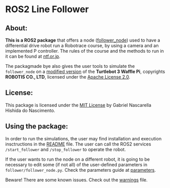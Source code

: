 # ROS2 Line Follower
## About:

**This is a ROS2 package** that offers a node ([follower_node](/follower/follower_node.py)) used to have a differential drive robot  run a Robotrace course, by using a camera and an implemented P controller. The rules of the course and the methods to run in it can be found at [ntf.or.jp](http://www.ntf.or.jp/archives/directory/en/game/taikai/24-rule-rt.pdf).

The packagmade bye also gives the user tools to simulate the `follower_node` on a [modified version](/models/custom_turtlebot/) of the **Turtlebot 3 Waffle Pi**, copyrights **ROBOTIS CO., LTD**, licensed under the [Apache License 2.0](/models/custom_turtlebot/LICENSE).

## License:
This package is licensed under the [MIT License](/LICENSE) by Gabriel Nascarella Hishida do Nascimento.

## Using the package:
In order to run the simulations, the user may find installation and execution insctructions in the [README](/README.md) file. The user can call the ROS2 services `/start_follower` and `/stop_follower` to operate the robot. 

If the user wants to run the node on a different robot, it is going to be necessary to edit some (if not all) of the user-defined parameters in `follower/follower_node.py`. Check the parameters guide at [parameters](/docs/parameters.md).

Beware! There are some known issues. Check out the [warnings](/docs/warnings.md) file.